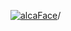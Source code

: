 [![alcaFace](https://camo.githubusercontent.com/2ee094c4af74cb0ec2e19388fccfb809837623e3/68747470733a2f2f7374617469632d63646e2e6a74766e772e6e65742f656d6f7469636f6e732f76312f3332383632362f312e30)](https://twitch.tv/Alca)/

<!--
# My "Popular" CodePens

<table>
	<tr>
		<th></th>
		<th>Title</th>
		<th>Last updated</th>
	</tr>
	<tr>
		<td><a href="https://codepen.io/Alca/pen/dyKBdWb" rel="nofollow"><img src="https://codepen.io/alca/pen/dyKBdWb/image/default.png" width="100" height="56.25"></a></td>
		<td><a href="https://codepen.io/Alca/pen/dyKBdWb" rel="nofollow">A Pen by Jacob Foster</a></td>
		<td>Dec 15, 2022</td>
	</tr>
	<tr>
		<td><a href="https://codepen.io/Alca/pen/poKmMZw" rel="nofollow"><img src="https://codepen.io/alca/pen/poKmMZw/image/default.png" width="100" height="56.25"></a></td>
		<td><a href="https://codepen.io/Alca/pen/poKmMZw" rel="nofollow">A Pen by Jacob Foster</a></td>
		<td>Dec 14, 2022</td>
	</tr>
	<tr>
		<td><a href="https://codepen.io/Alca/pen/gOKyJRx" rel="nofollow"><img src="https://codepen.io/alca/pen/gOKyJRx/image/default.png" width="100" height="56.25"></a></td>
		<td><a href="https://codepen.io/Alca/pen/gOKyJRx" rel="nofollow">A Pen by Jacob Foster</a></td>
		<td>Dec 11, 2022</td>
	</tr>
	<tr>
		<td><a href="https://codepen.io/Alca/pen/OJEGGwR" rel="nofollow"><img src="https://codepen.io/alca/pen/OJEGGwR/image/default.png" width="100" height="56.25"></a></td>
		<td><a href="https://codepen.io/Alca/pen/OJEGGwR" rel="nofollow">A Pen by Jacob Foster</a></td>
		<td>Dec 11, 2022</td>
	</tr>
	<tr>
		<td><a href="https://codepen.io/Alca/pen/abKxxwa" rel="nofollow"><img src="https://codepen.io/alca/pen/abKxxwa/image/default.png" width="100" height="56.25"></a></td>
		<td><a href="https://codepen.io/Alca/pen/abKxxwa" rel="nofollow">A Pen by Jacob Foster</a></td>
		<td>Dec 11, 2022</td>
	</tr>
	<tr>
		<td><a href="https://codepen.io/Alca/pen/wvXOLgL" rel="nofollow"><img src="https://codepen.io/alca/pen/wvXOLgL/image/default.png" width="100" height="56.25"></a></td>
		<td><a href="https://codepen.io/Alca/pen/wvXOLgL" rel="nofollow">Flock feesh</a></td>
		<td>Dec 9, 2022</td>
	</tr>
	<tr>
		<td><a href="https://codepen.io/Alca/pen/BaVbgBM" rel="nofollow"><img src="https://codepen.io/alca/pen/BaVbgBM/image/default.png" width="100" height="56.25"></a></td>
		<td><a href="https://codepen.io/Alca/pen/BaVbgBM" rel="nofollow">feesh</a></td>
		<td>Dec 9, 2022</td>
	</tr>
	<tr>
		<td><a href="https://codepen.io/Alca/pen/yLEwWYG" rel="nofollow"><img src="https://codepen.io/alca/pen/yLEwWYG/image/default.png" width="100" height="56.25"></a></td>
		<td><a href="https://codepen.io/Alca/pen/yLEwWYG" rel="nofollow">A Pen by Jacob Foster</a></td>
		<td>Dec 12, 2022</td>
	</tr>
	<tr>
		<td><a href="https://codepen.io/Alca/pen/LYraNJj" rel="nofollow"><img src="https://codepen.io/alca/pen/LYraNJj/image/default.png" width="100" height="56.25"></a></td>
		<td><a href="https://codepen.io/Alca/pen/LYraNJj" rel="nofollow">A Pen by Jacob Foster</a></td>
		<td>Dec 8, 2022</td>
	</tr>
	<tr>
		<td><a href="https://codepen.io/Alca/pen/abKPZRx" rel="nofollow"><img src="https://codepen.io/alca/pen/abKPZRx/image/default.png" width="100" height="56.25"></a></td>
		<td><a href="https://codepen.io/Alca/pen/abKPZRx" rel="nofollow">A Pen by Jacob Foster</a></td>
		<td>Dec 5, 2022</td>
	</tr>
</table>

---

###### Last updated: Thu, 15 Dec 2022 05:01:25 GMT
-->
